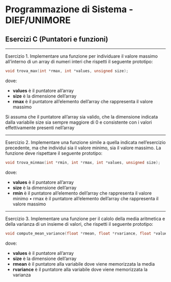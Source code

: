 ﻿# Programmazione di Sistema - DIEF/UNIMORE

## Esercizi C (Puntatori e funzioni)

---

Esercizio 1. Implementare una funzione per individuare il valore massimo all’interno di un array di numeri interi che rispetti il seguente prototipo:

```c
void trova_max(int *rmax, int *values, unsigned size);
```

dove:

* **values** è il puntatore all’array
* **size** è la dimensione dell’array
* **rmax** è il puntatore all’elemento dell’array che rappresenta il valore massimo

Si assuma che il puntatore all’array sia valido, che la dimensione indicata dalla variabile size sia sempre maggiore di 0 e consistente con i valori effettivamente presenti nell’array

---

Esercizio 2. Implementare una funzione simile a quella indicata nell’esercizio precedente, ma che individui sia il valore minimo, sia il valore massimo. La funzione deve rispettare il seguente prototipo:

```c
void trova_minmax(int *rmin, int *rmax, int *values, unsigned size);
```

dove:

* **values** è il puntatore all’array
* **size** è la dimensione dell’array
* **rmin** è il puntatore all’elemento dell’array che rappresenta il valore minimo • rmax è il puntatore all’elemento dell’array che rappresenta il valore massimo

---

Esercizio 3. Implementare una funzione per il calolo della media aritmetica e della varianza di un insieme di valori, che rispetti il seguente prototipo:

```c
void compute_mean_variance(float *rmean, float *rvariance, float *values, unsigned size);
```

dove:

* **values** è il puntatore all’array
* **size** è la dimensione dell’array
* **rmean** è il puntatore alla variabile dove viene memorizzata la media
* **rvariance** è il puntatore alla variabile dove viene memorizzata la varianza